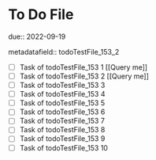 # To Do File

due:: 2022-09-19

metadatafield:: todoTestFile_153_2

- [ ] Task of todoTestFile_153 1 [[Query me]]
- [ ] Task of todoTestFile_153 2 [[Query me]]
- [ ] Task of todoTestFile_153 3
- [ ] Task of todoTestFile_153 4
- [ ] Task of todoTestFile_153 5
- [ ] Task of todoTestFile_153 6
- [ ] Task of todoTestFile_153 7
- [ ] Task of todoTestFile_153 8
- [ ] Task of todoTestFile_153 9
- [ ] Task of todoTestFile_153 10